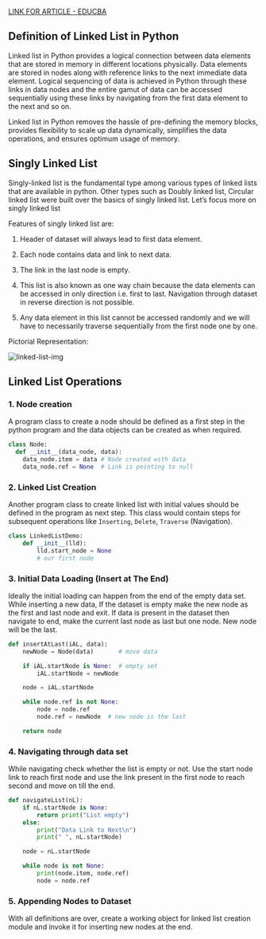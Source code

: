 [LINK FOR ARTICLE - EDUCBA](https://www.educba.com/linked-list-in-python/)

## Definition of Linked List in Python

Linked list in Python provides a logical connection between data elements that are stored in memory in different locations physically. Data elements are stored in nodes along with reference links to the next immediate data element. Logical sequencing of data is achieved in Python through these links in data nodes and the entire gamut of data can be accessed sequentially using these links by navigating from the first data element to the next and so on.

Linked list in Python removes the hassle of pre-defining the memory blocks, provides flexibility to scale up data dynamically, simplifies the data operations, and ensures optimum usage of memory.

## Singly Linked List

Singly-linked list is the fundamental type among various types of linked lists that are available in python. Other types such as Doubly linked list, Circular linked list were built over the basics of singly linked list. Let’s focus more on singly linked list

Features of singly linked list are:

1. Header of dataset will always lead to first data element.

2. Each node contains data and link to next data.

3. The link in the last node is empty.

4. This list is also known as one way chain because the data elements can be accessed in only direction i.e. first to last. Navigation through dataset in reverse direction is not possible.

5. Any data element in this list cannot be accessed randomly and we will have to necessarily traverse sequentially from the first node one by one.

Pictorial Representation:

![linked-list-img](https://cdn.educba.com/academy/wp-content/uploads/2021/05/1-3.png.webp)

## Linked List Operations

### 1. Node creation

A program class to create a node should be defined as a first step in the python program and the data objects can be created as when required.

```python
class Node:
  def __init__(data_node, data):
    data_node.item = data # Node created with data
    data_node.ref = None  # Link is pointing to null
```

### 2. Linked List Creation

Another program class to create linked list with initial values should be defined in the program as next step. This class would contain steps for subsequent operations like `Inserting`, `Delete`, `Traverse` (Navigation).

```python
class LinkedListDemo:
    def __init__(lld):
        lld.start_node = None
        # our first node
```

### 3. Initial Data Loading (Insert at The End)

Ideally the initial loading can happen from the end of the empty data set. While inserting a new data, If the dataset is empty make the new node as the first and last node and exit. If data is present in the dataset then navigate to end, make the current last node as last but one node. New node will be the last.

```python
def insertAtLast(iAL, data):
    newNode = Node(data)       # move data

    if iAL.startNode is None:  # empty set
        iAL.startNode = newNode

    node = iAL.startNode

    while node.ref is not None:
        node = node.ref
        node.ref = newNode  # new node is the last

    return node
```

### 4. Navigating through data set

While navigating check whether the list is empty or not. Use the start node link to reach first node and use the link present in the first node to reach second and move on till the end.

```python
def navigateList(nL):
    if nL.startNode is None:
        return print("List empty")
    else:
        print("Data Link to Next\n")
        print(" ", nL.startNode)

    node = nL.startNode

    while node is not None:
        print(node.item, node.ref)
        node = node.ref
```

### 5. Appending Nodes to Dataset

With all definitions are over, create a working object for linked list creation module and invoke it for inserting new nodes at the end.

```python

```
